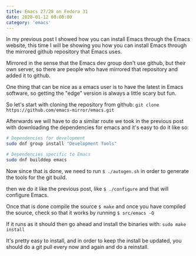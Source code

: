 ```yaml
---
title: Emacs 27/28 on Fedora 31
date: 2020-01-12 00:00:00
category: 'emacs'
---
```

In my previous post I showed how you can install Emacs through the Emacs
website, this time I will be showing you how you can install Emacs through the
mirrored github repository that Emacs uses.

Mirrored in the sense that the Emacs dev group don't use github, but their own
server, so there are people who have mirrored that repository and added it to
github.

One thing that can be nice as a emacs user is to have the latest in Emacs
software, so getting the "edge" version is always a little scary but fun.

So let's start with cloning the repository from github:
    `git clone https://github.com/emacs-mirror/emacs.git`
    
Afterwards we will have to do a similar route we took in the previous post with
downloading the dependencies for emacs and it's easy to do it like so:

```bash
# Dependencies for development
sudo dnf group install "Development Tools"

# Dependencies specific to Emacs
sudo dnf builddep emacs
```

Now since that is done, we need to run `$ ./autogen.sh` in order to generate the
tools for the git build.

then we do it like the previous post, like `$ ./configure` and that will
configure Emacs.

Once that is done compile the source `$ make` and once you have compiled the
source, check so that it works by running `$ src/emacs -Q`

If it runs as it should then go ahead and install the binaries with: `sudo make
install`

It's pretty easy to install, and in order to keep the install be updated, you
should do a git pull every now and again and do a reinstall. 
